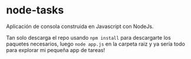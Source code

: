 # node-tasks

Aplicación de consola construida en Javascript con NodeJs.

Tan solo descarga el repo usando `npm install` para descargarte los paquetes necesarios, luego `node app.js` en la carpeta raiz y ya sería todo para explorar mi pequeña app de tareas!
